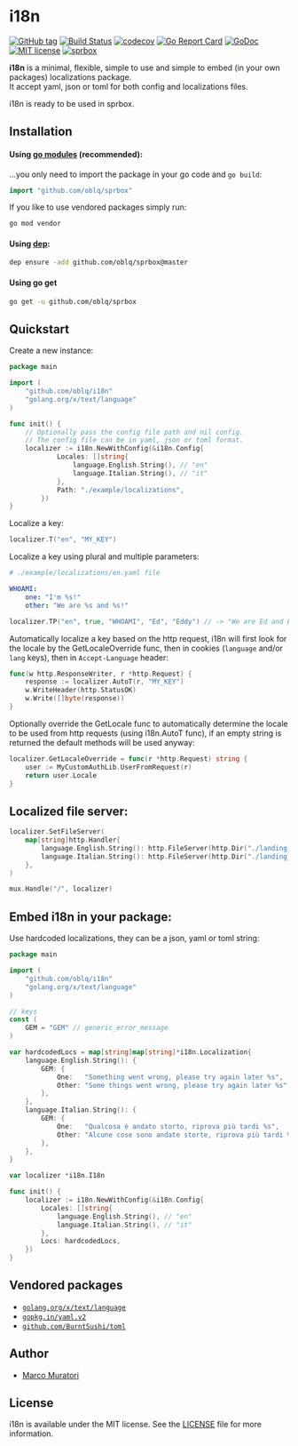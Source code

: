 # i18n

[![GitHub tag](https://img.shields.io/github/tag/oblq/i18n.svg)](https://github.com/oblq/i18n)
[![Build Status](https://travis-ci.org/oblq/i18n.svg?branch=master)](https://travis-ci.org/oblq/i18n)
[![codecov](https://codecov.io/gh/oblq/i18n/branch/master/graph/badge.svg)](https://codecov.io/gh/oblq/i18n)
[![Go Report Card](https://goreportcard.com/badge/github.com/oblq/i18n)](https://goreportcard.com/report/github.com/oblq/i18n)
[![GoDoc](https://godoc.org/github.com/oblq/i18n?status.svg)](https://godoc.org/github.com/oblq/i18n)
[![MIT license](https://img.shields.io/badge/License-MIT-blue.svg)](https://lbesson.mit-license.org/)
[![sprbox](https://img.shields.io/badge/sprbox-ready-green.svg)](https://github.com/oblq/sprbox)  

**i18n** is a minimal, flexible, simple to use and simple to embed (in your own packages) localizations package.  
It accept yaml, json or toml for both config and localizations files.

i18n is ready to be used in sprbox.


## Installation
#### Using [go modules](https://blog.golang.org/using-go-modules) (recommended):
...you only need to import the package in your go code and `go build`:
```go
import "github.com/oblq/sprbox"
```
If you like to use vendored packages simply run: 
```bash
go mod vendor
```

#### Using [dep](https://github.com/golang/dep):
```sh
dep ensure -add github.com/oblq/sprbox@master
```

#### Using go get
```sh
go get -u github.com/oblq/sprbox
```


## Quickstart

Create a new instance:
```go
package main

import (
	"github.com/oblq/i18n"
	"golang.org/x/text/language"
)

func init() {
	// Optionally pass the config file path and nil config.
	// The config file can be in yaml, json or toml format.
	localizer := i18n.NewWithConfig(&i18n.Config{
            Locales: []string{
                language.English.String(), // "en"
                language.Italian.String(), // "it"
            },
            Path: "./example/localizations",
        })	
}
```


Localize a key:
```go
localizer.T("en", "MY_KEY")
```


Localize a key using plural and multiple parameters:  
```yaml
# ./example/localizations/en.yaml file

WHOAMI: 
    one: "I'm %s!"
    other: "We are %s and %s!"
```

```go
localizer.TP("en", true, "WHOAMI", "Ed", "Eddy") // -> "We are Ed and Eddy!"
```


Automatically localize a key based on the http request, i18n will first look for the locale by the GetLocaleOverride func, then in cookies (`language` and/or `lang` keys), then in `Accept-Language` header:

```go
func(w http.ResponseWriter, r *http.Request) {
	response := localizer.AutoT(r, "MY_KEY")
	w.WriteHeader(http.StatusOK)
	w.Write([]byte(response))
}
```


Optionally override the GetLocale func to automatically determine the locale to be used from http requests (using i18n.AutoT func), if an empty string is returned the default methods will be used anyway:
```go
localizer.GetLocaleOverride = func(r *http.Request) string {
    user := MyCustomAuthLib.UserFromRequest(r)
    return user.Locale
}
```          


## Localized file server:

```go
localizer.SetFileServer(
    map[string]http.Handler{
        language.English.String(): http.FileServer(http.Dir("./landing_en")),
        language.Italian.String(): http.FileServer(http.Dir("./landing_it")),
    }, 
)

mux.Handle("/", localizer)
```

## Embed i18n in your package:

Use hardcoded localizations, they can be a json, yaml or toml string:
```go
package main

import (
	"github.com/oblq/i18n"
	"golang.org/x/text/language"
)

// keys
const (
	GEM = "GEM" // generic_error_message
)

var hardcodedLocs = map[string]map[string]*i18n.Localization{
	language.English.String(): {
		GEM: {
			One:   "Something went wrong, please try again later %s",
			Other: "Some things went wrong, please try again later %s",
		},
	},
	language.Italian.String(): {
		GEM: {
			One:   "Qualcosa è andato storto, riprova più tardi %s",
			Other: "Alcune cose sono andate storte, riprova più tardi %s",
		},
	},
}

var localizer *i18n.I18n

func init() {
	localizer := i18n.NewWithConfig(&i18n.Config{
		Locales: []string{
			language.English.String(), // "en"
			language.Italian.String(), // "it"
		},
		Locs: hardcodedLocs,
	})
}
```

## Vendored packages

- [`golang.org/x/text/language`](golang.org/x/text/language)
- [`gopkg.in/yaml.v2`](https://github.com/go-yaml/yaml)  
- [`github.com/BurntSushi/toml`](https://github.com/BurntSushi/toml)

## Author

- [Marco Muratori](mailto:marcomrtr@gmail.com) 

## License

i18n is available under the MIT license. See the [LICENSE](./LICENSE) file for more information.
